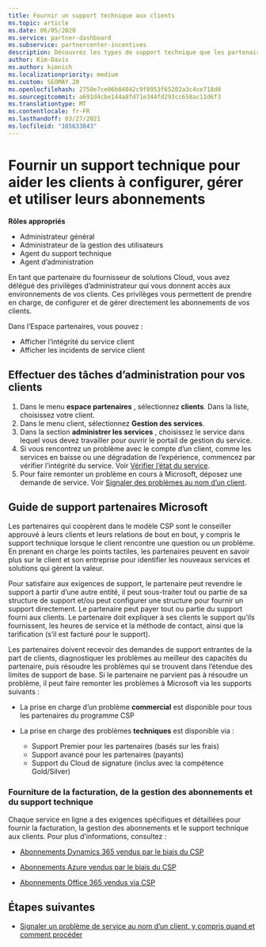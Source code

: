 ```yaml
---
title: Fournir un support technique aux clients
ms.topic: article
ms.date: 06/05/2020
ms.service: partner-dashboard
ms.subservice: partnercenter-incentives
description: Découvrez les types de support technique que les partenaires du programme fournisseur de solutions peuvent offrir à leurs clients.
author: Kim-Davis
ms.author: kimnich
ms.localizationpriority: medium
ms.custom: SEOMAY.20
ms.openlocfilehash: 2750e7ce06b04042c9f8953f65202a3c4ce718d0
ms.sourcegitcommit: a691d4cbe144a8fd71e344fd293cc658ac11d6f3
ms.translationtype: MT
ms.contentlocale: fr-FR
ms.lasthandoff: 03/27/2021
ms.locfileid: "105633843"
---
```

# <a name="provide-technical-support-to-help-customers-configure-manage-and-use-their-subscriptions"></a>Fournir un support technique pour aider les clients à configurer, gérer et utiliser leurs abonnements


**Rôles appropriés**

- Administrateur général
- Administrateur de la gestion des utilisateurs
- Agent du support technique
- Agent d’administration

En tant que partenaire du fournisseur de solutions Cloud, vous avez délégué des privilèges d’administrateur qui vous donnent accès aux environnements de vos clients. Ces privilèges vous permettent de prendre en charge, de configurer et de gérer directement les abonnements de vos clients.

Dans l’Espace partenaires, vous pouvez&nbsp;:

- Afficher l’intégrité du service client
- Afficher les incidents de service client

## <a name="perform-admin-tasks-for-your-customers"></a>Effectuer des tâches d’administration pour vos clients

1. Dans le menu **espace partenaires** , sélectionnez **clients**. Dans la liste, choisissez votre client.
2. Dans le menu client, sélectionnez **Gestion des services**.
3. Dans la section **administrer les services** , choisissez le service dans lequel vous devez travailler pour ouvrir le portail de gestion du service.
4. Si vous rencontrez un problème avec le compte d’un client, comme les services en baisse ou une dégradation de l’expérience, commencez par vérifier l’intégrité du service. Voir [Vérifier l’état du service](check-service-health.md).
5. Pour faire remonter un problème en cours à Microsoft, déposez une demande de service. Voir [Signaler des problèmes au nom d’un client](report-problems-on-behalf-of-a-customer.md).

## <a name="microsoft-partner-support-guidance"></a>Guide de support partenaires Microsoft

Les partenaires qui coopèrent dans le modèle CSP sont le conseiller approuvé à leurs clients et leurs relations de bout en bout, y compris le support technique lorsque le client rencontre une question ou un problème. En prenant en charge les points tactiles, les partenaires peuvent en savoir plus sur le client et son entreprise pour identifier les nouveaux services et solutions qui gèrent la valeur.

Pour satisfaire aux exigences de support, le partenaire peut revendre le support à partir d’une autre entité, il peut sous-traiter tout ou partie de sa structure de support et/ou peut configurer une structure pour fournir un support directement.  Le partenaire peut payer tout ou partie du support fourni aux clients. Le partenaire doit expliquer à ses clients le support qu’ils fournissent, les heures de service et la méthode de contact, ainsi que la tarification (s’il est facturé pour le support). 

Les partenaires doivent recevoir des demandes de support entrantes de la part de clients, diagnostiquer les problèmes au meilleur des capacités du partenaire, puis résoudre les problèmes qui se trouvent dans l’étendue des limites de support de base. Si le partenaire ne parvient pas à résoudre un problème, il peut faire remonter les problèmes à Microsoft via les supports suivants :

- La prise en charge d’un problème **commercial** est disponible pour tous les partenaires du programme CSP

- La prise en charge des problèmes **techniques** est disponible via :

  - Support Premier pour les partenaires (basés sur les frais)
  - Support avancé pour les partenaires (payants)
  - Support du Cloud de signature (inclus avec la compétence Gold/Silver)

### <a name="providing-billing-subscription-management-and-technical-support"></a>Fourniture de la facturation, de la gestion des abonnements et du support technique 

Chaque service en ligne a des exigences spécifiques et détaillées pour fournir la facturation, la gestion des abonnements et le support technique aux clients. Pour plus d’informations, consultez :

- [Abonnements Dynamics 365 vendus par le biais du CSP](https://www.microsoftpartnercommunity.com/t5/CSP/Microsoft-Partner-Support-Guidance/m-p/5262#M30)

- [Abonnements Azure vendus par le biais du CSP](https://www.microsoftpartnercommunity.com/t5/CSP/Microsoft-Partner-Support-Guidance/m-p/5263#M31)

- [Abonnements Office 365 vendus via CSP](https://www.microsoftpartnercommunity.com/t5/CSP/Microsoft-Partner-Support-Guidance/m-p/5264#M32)

## <a name="next-steps"></a>Étapes suivantes

- [Signaler un problème de service au nom d’un client, y compris quand et comment procéder](report-problems-on-behalf-of-a-customer.md)